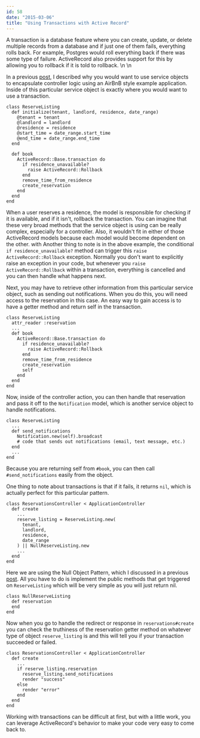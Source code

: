 ```yaml
---
id: 58
date: "2015-03-06"
title: "Using Transactions with Active Record"
---
```

A transaction is a database feature where you can create, update, or delete multiple records from a database and if just one of them fails, everything rolls back. For example, Postgres would roll everything back if there was some type of failure. ActiveRecord also provides support for this by allowing you to rollback if it is told to rollback. \n \n

In a previous [post](http://www.charliemassry.com/posts/56), I described why you would want to use service objects to encapsulate controller logic using an AirBnB style example application. Inside of this particular service object is exactly where you would want to use a transaction.


    class ReserveListing
      def initialize(tenant, landlord, residence, date_range)
        @tenant = tenant
        @landlord = landlord
        @residence = residence
        @start_time = date_range.start_time
        @end_time = date_range.end_time
      end
    
      def book
        ActiveRecord::Base.transaction do
          if residence_unavailable?
            raise ActiveRecord::Rollback
          end
          remove_time_from_residence
          create_reservation
        end
      end
    end
  
When a user reserves a residence, the model is responsible for checking if it is available, and if it isn't, rollback the transaction. You can imagine that these very broad methods that the service object is using can be really complex, especially for a controller. Also, it wouldn't fit in either of those ActiveRecord models because each model would become dependent on the other. with Another thing to note is in the above example, the conditional `if residence_unavailable?` method can trigger this `raise ActiveRecord::Rollback` exception. Normally you don't want to explicitly raise an exception in your code, but whenever you `raise ActiveRecord::Rollback` within a transaction, everything is cancelled and you can then handle what happens next.

Next, you may have to retrieve other information from this particular service object, such as sending out notifications. When you do this, you will need access to the reservation in this case. An easy way to gain access is to have a getter method and return self in the transaction.

    class ReserveListing
      attr_reader :reservation
      ...
      def book
        ActiveRecord::Base.transaction do
          if residence_unavailable?
            raise ActiveRecord::Rollback
          end
          remove_time_from_residence
          create_reservation
          self
        end
      end
    end

Now, inside of the controller action, you can then handle that reservation and pass it off to the `Notification` model, which is another service object to handle notifications.

    class ReserveListing
      ...
      def send_notifications
        Notification.new(self).broadcast
        # code that sends out notifications (email, text message, etc.)
      end
      ...
    end


Because you are returning self from `#book`, you can then call `#send_notifications` easily from the object.

One thing to note about transactions is that if it fails, it returns `nil`, which is actually perfect for this particular pattern.


    class ReservationsController < ApplicationController
      def create
        ...
        reserve_listing = ReserveListing.new(
          tenant,
          landlord,
          residence,
          date_range
        ) || NullReserveListing.new
        ...
      end
    end

Here we are using the Null Object Pattern, which I discussed in a previous [post](http://www.charliemassry.com/posts/27). All you have to do is implement the public methods that get triggered on `ReserveListing` which will be very simple as you will just return nil.

    class NullReserveListing
      def reservation
      end
    end

Now when you go to handle the redirect or response in `reservations#create` you can check the truthiness of the reservation getter method on whatever type of object `reserve_listing` is and this will tell you if your transaction succeeded or failed.


    class ReservationsController < ApplicationController
      def create
        ...
        if reserve_listing.reservation
          reserve_listing.send_notifications
          render "success"
        else
          render "error"
        end
      end
    end

Working with transactions can be difficult at first, but with a little work, you can leverage ActiveRecord's behavior to make your code very easy to come back to.
